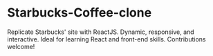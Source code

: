 # Starbucks-Coffee-clone
Replicate Starbucks' site with ReactJS. Dynamic, responsive, and interactive. Ideal for learning React and front-end skills. Contributions welcome!
